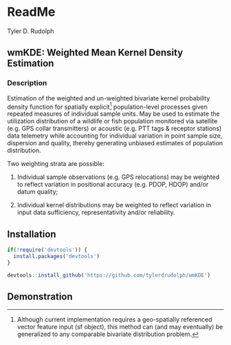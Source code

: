 ReadMe
================
Tyler D. Rudolph

## **wmKDE: Weighted Mean Kernel Density Estimation**

### Description

Estimation of the weighted and un-weighted bivariate kernel probability
density function for spatially explicit[^1] population-level processes
given repeated measures of individual sample units. May be used to
estimate the utilization distribution of a wildlife or fish population
monitored via satellite (e.g. GPS collar transmitters) or acoustic
(e.g. PTT tags & receptor stations) data telemetry while accounting for
individual variation in point sample size, dispersion and quality,
thereby generating unbiased estimates of population distribution.

Two weighting strata are possible:

1.  Individual sample observations (e.g. GPS relocations) may be
    weighted to reflect variation in positional accuracy (e.g. PDOP,
    HDOP) and/or datum quality;

2.  Individual kernel distributions may be weighted to reflect variation
    in input data sufficiency, representativity and/or reliability.

## Installation

``` r
if(!require('devtools')) {
  install.packages('devtools')
}

devtools::install_github('https://github.com/tylerdrudolph/wmKDE')
```

## Demonstration

[^1]: Although current implementation requires a geo-spatially
    referenced vector feature input (sf object), this method can (and
    may eventually) be generalized to any comparable bivariate
    distribution problem.
